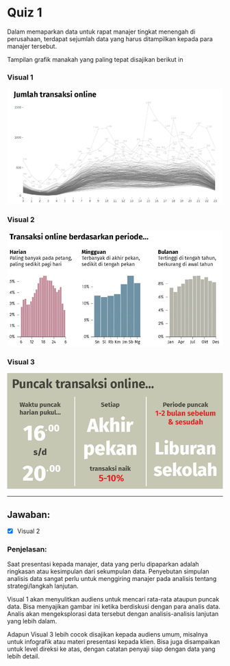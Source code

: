 # Quiz 1

Dalam memaparkan data untuk rapat manajer tingkat menengah di perusahaan, terdapat sejumlah data yang harus ditampilkan kepada para manajer tersebut.

Tampilan grafik manakah yang paling tepat disajikan berikut in

### Visual 1
![Visual 1](visual1.png)

### Visual 2
![Visual 2](visual2.png)

### Visual 3
![Visual 3](visual3.png)

------------------------------------------------------------------------------------------------------------------------------

## Jawaban:

  - [X] Visual 2

  ### Penjelasan:

  Saat presentasi kepada manajer, data yang perlu dipaparkan adalah ringkasan atau kesimpulan dari sekumpulan data. Penyebutan  simpulan analisis data sangat perlu untuk menggiring manajer pada analisis tentang strategi/langkah lanjutan.

  Visual 1 akan menyulitkan audiens untuk mencari rata-rata ataupun puncak data. Bisa menyajikan gambar ini ketika berdiskusi dengan  para analis data. Analis akan mengeksplorasi data tersebut dengan analisis-analisis lanjutan yang lebih dalam.

  Adapun Visual 3 lebih cocok disajikan kepada audiens umum, misalnya untuk infografik atau materi presentasi kepada klien. Bisa juga   disampaikan untuk level direksi ke atas, dengan catatan penyaji siap dengan data yang lebih detail.